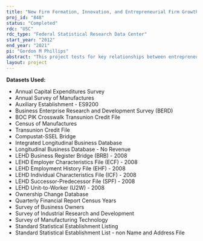 ```yaml
---
title: "New Firm Formation, Innovation, and Entrepreneurial Firm Growth: The Role of Credit"
proj_id: "848"
status: "Completed"
rdc: "USC"
rdc_type: "Federal Statistical Research Data Center"
start_year: "2012"
end_year: "2021"
pi: "Gordon M Phillips"
abstract: "This project tests for key relationships between entrepreneurship, personal credit and income history, and firm success. In particular, this research will shed light on the role of credit constraints on individual decisions regarding personal and business finance. These relationships are essential for understanding (a) consumption patterns including delinquency, default, and bankruptcy; (b) formation, success, and failure of small business funded by personal finance; (c) the link between human capital accumulation and the availability of credit; and (d) firm credit history and the mergers and acquisitions of firms."
layout: project
---
```


**Datasets Used:**

  - Annual Capital Expenditures Survey 
  - Annual Survey of Manufactures 
  - Auxiliary Establishment - ES9200 
  - Business Enterprise Research and Development Survey (BERD) 
  - BOC PIK Crosswalk Transunion Credit File 
  - Census of Manufactures 
  - Transunion Credit File 
  - Compustat-SSEL Bridge 
  - Integrated Longitudinal Business Database 
  - Longitudinal Business Database - No Revenue 
  - LEHD Business Register Bridge (BRB) - 2008 
  - LEHD Employer Characteristics File (ECF) - 2008 
  - LEHD Employment History File (EHF) - 2008 
  - LEHD Individual Characteristics File (ICF) - 2008 
  - LEHD Successor-Predecessor File (SPF) - 2008 
  - LEHD Unit-to-Worker (U2W) - 2008 
  - Ownership Change Database 
  - Quarterly Financial Report Census Years 
  - Survey of Business Owners 
  - Survey of Industrial Research and Development 
  - Survey of Manufacturing Technology 
  - Standard Statistical Establishment Listing 
  - Standard Statistical Establishment List - non Name and Address File 


